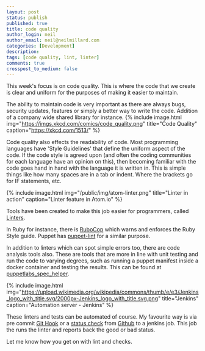 ```yaml
---
layout: post
status: publish
published: true
title: code quality
author_login: neil
author_email: neil@neilmillard.com
categories: [Development]
description:
tags: [code quality, lint, linter]
comments: true
crosspost_to_medium: false
---
```

This week's focus is on code quality.
This is where the code that we create is clear and uniform for the purposes of making it easier to maintain.

The ability to maintain code is very important as there are always bugs, security updates, features
or simply a better way to write the code. Addition of a company wide shared library for instance.
{% include image.html
      img="https://imgs.xkcd.com/comics/code_quality.png"
      title="Code Quality"
      caption="https://xkcd.com/1513/" %}

Code quality also effects the readability of code.
Most programming languages have 'Style Guidelines' that define the uniform aspect of the code.
If the code style is agreed upon (and often the coding communities for each language have an opinion on this),
then becoming familiar with the code goes hand in hand with the language it is written in.
This is simple things like how many spaces are in a tab or indent. Where the brackets go for IF statements, etc.

{% include image.html
      img="/public/img/atom-linter.png"
      title="Linter in action"
      caption="Linter feature in Atom.io" %}

Tools have been created to make this job easier for programmers,
called [Linters](https://en.wikipedia.org/wiki/Lint_(software)).

In Ruby for instance, there is [RuboCop](https://github.com/bbatsov/rubocop) which warns and enforces the Ruby Style guide.
Puppet has [puppet-lint](https://github.com/rodjek/puppet-lint) for a similar purpose.

In addition to linters which can spot simple errors too, there are code analysis tools also.
These are tools that are more in line with unit testing and run the code to varying degrees,
such as running a puppet manifest inside a docker container and testing the results.
This can be found at [puppetlabs_spec_helper](https://puppet.com/blog/next-generation-of-puppet-module-testing).

{% include image.html
      img="https://upload.wikimedia.org/wikipedia/commons/thumb/e/e3/Jenkins_logo_with_title.svg/2000px-Jenkins_logo_with_title.svg.png"
      title="Jenkins"
      caption="Automation server - Jenkins" %}


These linters and tests can be automated of course.
My favourite way is via pre commit [Git Hook](https://githooks.com/) or a [status check](https://github.com/blog/2051-protected-branches-and-required-status-checks) from [Github](https://github.com) to a jenkins job.
This job the runs the linter and reports back the good or bad status.

Let me know how you get on with lint and checks.
